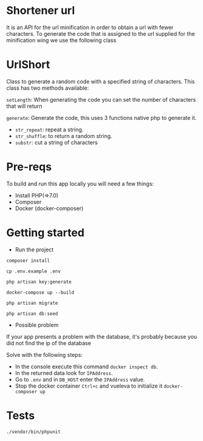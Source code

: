 

# Shortener url

It is an API for the url minification in order to obtain a url with fewer characters.
To generate the code that is assigned to the url supplied for the minification wing we use the following class

# UrlShort

Class to generate a random code with a specified string of characters. This class has two methods available:

`setLength`: When generating the code you can set the number of characters that will return

`generate`: Generate the code, this uses 3 functions native php to generate it.

* `str_repeat`: repeat a string.
* `str_shuffle`: to return a random string.
* `substr`: cut a string of characters

# Pre-reqs
To build and run this app locally you will need a few things:
- Install PHP(=>7.0)
- Composer
- Docker (docker-composer)

# Getting started

-  Run the project
```
composer install

cp .env.example .env

php artisan key:generate

docker-compose up --build

php artisan migrate

php artisan db:seed

```
- Possible problem

If your app presents a problem with the database, it's probably because you did not find the ip of the database

Solve with the following steps:


* In the console execute this command `docker inspect db`.
* In the returned data look for `IPAddress`.
* Go to `.env` and in `DB_HOST` enter the `IPAddress` value.
* Stop the docker container `Ctrl+c` and vueleva to initialize it `docker-composer up`

# Tests

```
./vendor/bin/phpunit 
```
